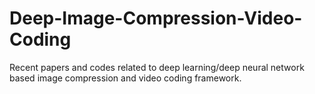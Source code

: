 # Deep-Image-Compression-Video-Coding
Recent papers and codes related to deep learning/deep neural network based image compression and video coding framework. 
